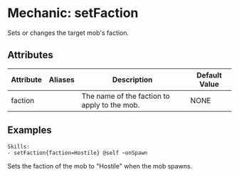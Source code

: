 Mechanic: setFaction
=================

Sets or changes the target mob's faction.

Attributes
----------

| Attribute | Aliases    | Description                                                                                                    | Default Value |
|-----------|------------|----------------------------------------------------------------------------------------------------------------|---------------|
| faction  |  | The name of the faction to apply to the mob. | NONE          |

Examples
--------

    Skills:
    - setFaction{faction=Hostile} @self ~onSpawn

Sets the faction of the mob to "Hostile" when the mob spawns.